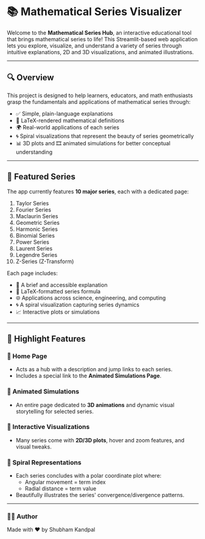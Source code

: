 # 📚 Mathematical Series Visualizer

Welcome to the **Mathematical Series Hub**, an interactive educational tool that brings mathematical series to life! This Streamlit-based web application lets you explore, visualize, and understand a variety of series through intuitive explanations, 2D and 3D visualizations, and animated illustrations.

---

## 🔍 Overview

This project is designed to help learners, educators, and math enthusiasts grasp the fundamentals and applications of mathematical series through:

- ✅ Simple, plain-language explanations  
- 🧮 LaTeX-rendered mathematical definitions  
- 🌍 Real-world applications of each series  
- 🌀 Spiral visualizations that represent the beauty of series geometrically  
- 📊 3D plots and 🎞️ animated simulations for better conceptual understanding

---

## 🧠 Featured Series

The app currently features **10 major series**, each with a dedicated page:

1. Taylor Series  
2. Fourier Series  
3. Maclaurin Series  
4. Geometric Series  
5. Harmonic Series  
6. Binomial Series  
7. Power Series  
8. Laurent Series  
9. Legendre Series  
10. Z-Series (Z-Transform)

Each page includes:

- 📖 A brief and accessible explanation  
- 🧾 LaTeX-formatted series formula  
- 🌐 Applications across science, engineering, and computing  
- 🌀 A spiral visualization capturing series dynamics  
- 📈 Interactive plots or simulations

---

## 🎨 Highlight Features

### 📍 Home Page

- Acts as a hub with a description and jump links to each series.  
- Includes a special link to the **Animated Simulations Page**.

### 🌌 Animated Simulations

- An entire page dedicated to **3D animations** and dynamic visual storytelling for selected series.

### 📐 Interactive Visualizations

- Many series come with **2D/3D plots**, hover and zoom features, and visual tweaks.

### 🧭 Spiral Representations

- Each series concludes with a polar coordinate plot where:
  - Angular movement = term index  
  - Radial distance = term value  
- Beautifully illustrates the series' convergence/divergence patterns.

---
### 👨‍💻 Author
Made with ❤️ by Shubham Kandpal

